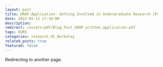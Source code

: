 ```yaml
---
layout: post
title: URAP Application- Getting Involved in Undergraduate Research [Part 1]
date: 2022-05-12 17:39:00
description: 
redirect: /assets/pdf/Blog_Post_URAP_written_application.pdf
tags: OURS 
categories: research UC_Berkeley
related_posts: true
featured: false
---
```


Redirecting to another page.
